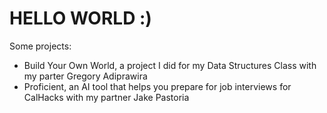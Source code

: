 # HELLO WORLD :)
Some projects:
- Build Your Own World, a project I did for my Data Structures Class with my parter Gregory Adiprawira
- Proficient, an AI tool that helps you prepare for job interviews for CalHacks with my partner Jake Pastoria
